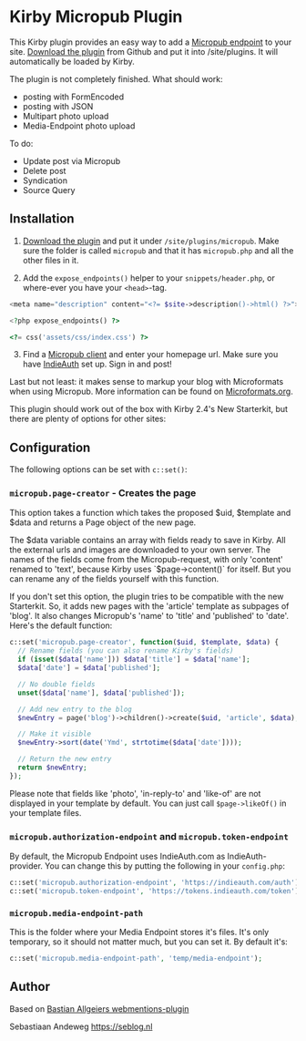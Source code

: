 # Kirby Micropub Plugin

This Kirby plugin provides an easy way to add a  [Micropub endpoint](http://indieweb.org/Micropub) to your site. [Download the plugin](https://github.com/sebsel/kirby-micropub/archive/master.zip) from Github and put it into /site/plugins. It will automatically be loaded by Kirby.

The plugin is not completely finished. What should work:
- posting with FormEncoded
- posting with JSON
- Multipart photo upload
- Media-Endpoint photo upload

To do:
- Update post via Micropub
- Delete post
- Syndication
- Source Query

## Installation

1. [Download the plugin](https://github.com/sebsel/kirby-micropub/archive/master.zip) and put it under `/site/plugins/micropub`. Make sure the folder is called `micropub` and that it has `micropub.php` and all the other files in it.

2. Add the `expose_endpoints()` helper to your `snippets/header.php`, or where-ever you have your `<head>`-tag.

  ```php
  <meta name="description" content="<?= $site->description()->html() ?>">

  <?php expose_endpoints() ?>

  <?= css('assets/css/index.css') ?>
  ```

3. Find a [Micropub client](https://indieweb.org/Micropub/Clients) and enter your homepage url. Make sure you have [IndieAuth](https://indieauth.com/setup) set up. Sign in and post!

Last but not least: it makes sense to markup your blog with Microformats when using Micropub. More information can be found on [Microformats.org](http://microformats.org).

This plugin should work out of the box with Kirby 2.4's New Starterkit, but there are plenty of options for other sites:

## Configuration

The following options can be set with `c::set()`:

### `micropub.page-creator` - Creates the page

This option takes a function which takes the proposed $uid, $template and $data and returns a Page object of the new page.

The $data variable contains an array with fields ready to save in Kirby. All the external urls and images are downloaded to your own server. The names of the fields come from the Micropub-request, with only 'content' renamed to 'text', because Kirby uses `$page->content()` for itself. But you can rename any of the fields yourself with this function.

If you don't set this option, the plugin tries to be compatible with the new Starterkit. So, it adds new pages with the 'article' template as subpages of 'blog'. It also changes Micropub's 'name' to 'title' and 'published' to 'date'. Here's the default function:

```php
c::set('micropub.page-creator', function($uid, $template, $data) {
  // Rename fields (you can also rename Kirby's fields)
  if (isset($data['name'])) $data['title'] = $data['name'];
  $data['date'] = $data['published'];

  // No double fields
  unset($data['name'], $data['published']);

  // Add new entry to the blog
  $newEntry = page('blog')->children()->create($uid, 'article', $data);

  // Make it visible
  $newEntry->sort(date('Ymd', strtotime($data['date'])));

  // Return the new entry
  return $newEntry;
});
```

Please note that fields like 'photo', 'in-reply-to' and 'like-of' are not displayed in your template by default. You can just call `$page->likeOf()` in your template files.

### `micropub.authorization-endpoint` and `micropub.token-endpoint`

By default, the Micropub Endpoint uses IndieAuth.com as IndieAuth-provider. You can change this by putting the following in your `config.php`:

```php
c::set('micropub.authorization-endpoint', 'https://indieauth.com/auth');
c::set('micropub.token-endpoint', 'https://tokens.indieauth.com/token');
```

### `micropub.media-endpoint-path`

This is the folder where your Media Endpoint stores it's files. It's only temporary, so it should not matter much, but you can set it. By default it's:

```php
c::set('micropub.media-endpoint-path', 'temp/media-endpoint');
```

## Author

Based on [Bastian Allgeiers webmentions-plugin](https://github.com/bastianallgeier/kirby-webmentions)

Sebastiaan Andeweg
https://seblog.nl
